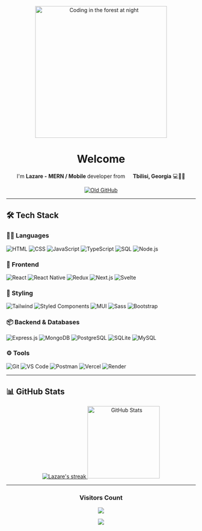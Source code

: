 <p align="center">
  <img src="https://i.postimg.cc/bJJ3L3H4/90355b5c-54d5-4672-a0ec-78e6d95283ad.png" height="350" alt="Coding in the forest at night"/>
</p>



<div align="center">

  <h1>Welcome</h1>
  <p>I'm <strong>Lazare -</strong> <strong>MERN / Mobile </strong> developer from 
    <img src="https://github.com/LazareChkhartishvili/LazareChkhartishvili/assets/164561286/09d3310c-ad7d-4339-9a97-666fe0b413f6" width="13"/> <b>Tbilisi, Georgia</b> 💻🌲✨
  </p>
  
  <p>
    <a href="https://github.com/lazzzare">
      <img src="https://img.shields.io/badge/Previous_Github-Account-5865F2?style=flat&logo=github&logoColor=white" alt="Old GitHub">
    </a>
  </p>
</div>

---

## 🛠️ Tech Stack

### 👨‍💻 Languages  
![HTML](https://img.shields.io/badge/HTML-E34F26?logo=html5&logoColor=white)
![CSS](https://img.shields.io/badge/CSS-1572B6?logo=css3&logoColor=white)
![JavaScript](https://img.shields.io/badge/JavaScript-F7DF1E?logo=javascript&logoColor=black)
![TypeScript](https://img.shields.io/badge/TypeScript-007ACC?logo=typescript&logoColor=white)
![SQL](https://custom-icon-badges.demolab.com/badge/SQL-025E8C?logo=database&logoColor=white)
![Node.js](https://img.shields.io/badge/Node.js-43853D?logo=node.js&logoColor=white)

### 🧰 Frontend  
![React](https://img.shields.io/badge/React-20232a?logo=react&logoColor=%2361DAFB)
![React Native](https://img.shields.io/badge/React_Native-20232a?logo=react&logoColor=%2361DAFB)
![Redux](https://img.shields.io/badge/Redux-764ABC?logo=redux&logoColor=white)
![Next.js](https://img.shields.io/badge/Next.js-000000?logo=nextdotjs&logoColor=white)
![Svelte](https://img.shields.io/badge/Svelte-FF3E00?logo=svelte&logoColor=white)

### 🎨 Styling  
![Tailwind](https://img.shields.io/badge/Tailwind_CSS-06B6D4?logo=tailwindcss&logoColor=white)
![Styled Components](https://img.shields.io/badge/Styled_Components-DB7093?logo=styledcomponents&logoColor=white)
![MUI](https://img.shields.io/badge/Material_UI-007FFF?logo=mui&logoColor=white)
![Sass](https://img.shields.io/badge/Sass-CC6699?logo=sass&logoColor=white)
![Bootstrap](https://img.shields.io/badge/Bootstrap-7952B3?logo=bootstrap&logoColor=white)

### 📦 Backend & Databases  
![Express.js](https://img.shields.io/badge/Express.js-404d59?logo=express&logoColor=white)
![MongoDB](https://img.shields.io/badge/MongoDB-47A248?logo=mongodb&logoColor=white)
![PostgreSQL](https://img.shields.io/badge/PostgreSQL-4169E1?logo=postgresql&logoColor=white)
![SQLite](https://img.shields.io/badge/SQLite-003B57?logo=sqlite&logoColor=white)
![MySQL](https://img.shields.io/badge/MySQL-4479A1?logo=mysql&logoColor=white)

### ⚙️ Tools  
![Git](https://img.shields.io/badge/Git-F05032?logo=git&logoColor=white)
![VS Code](https://img.shields.io/badge/VS_Code-007ACC?logo=visualstudiocode&logoColor=white)
![Postman](https://img.shields.io/badge/Postman-FF6C37?logo=postman&logoColor=white)
![Vercel](https://img.shields.io/badge/Vercel-000000?logo=vercel&logoColor=white)
![Render](https://img.shields.io/badge/Render-46E3B7?logo=render&logoColor=white)

---

## 📊 GitHub Stats

<div align="center">

  <a href="https://github.com/LazareChkhartishvili">
    <img title="🔥 Current streak" alt="Lazare's streak" src="https://github-readme-streak-stats-9m8ugfa77-denvercoder1.vercel.app/?user=LazareChkhartishvili&theme=monokai-metallian&hide_border=true"/>
  </a>

  <a href="https://github.com/LazareChkhartishvili">
    <img alt="GitHub Stats" src="https://denvercoder1-github-readme-stats.vercel.app/api/?username=LazareChkhartishvili&show_icons=true&include_all_commits=true&count_private=true&theme=react&hide_border=true&bg_color=1F222E&title_color=F85D7F&icon_color=F8D866" height="192px"/>
  </a>
</div>

---

<div align="center">
  <h3>Visitors Count</h3>
  <img src="https://profile-counter.glitch.me/LazareChkhartishvili/count.svg" />
</div>

<p align="center">
  <img src="https://raw.githubusercontent.com/trinib/trinib/a5f17399d881c5651a89bfe4a621014b08346cf0/images/marquee.svg">
</p>
